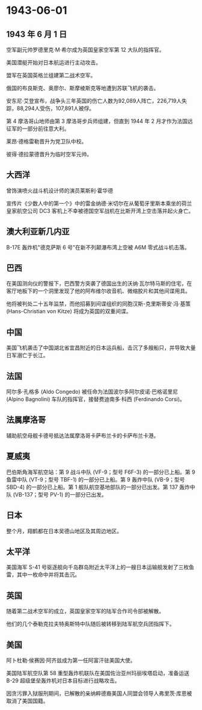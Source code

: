 # 1943-06-01

## 1943 年 6 月 1 日

空军副元帅罗德里克·M·希尔成为英国皇家空军第 12 大队的指挥官。

美国潜艇开始对日本航运进行主动攻击。

盟军在英国英格兰组建第二战术空军。

俄国的布良斯克、奥廖尔、斯摩棱斯克等地遭到苏联飞机的袭击。

安东尼·艾登宣布，战争头三年英国的伤亡人数为92,089人阵亡，226,719人失踪，88,294人受伤，107,891人被俘。

第 4 摩洛哥山地师由第 3 摩洛哥步兵师组建，但直到 1944 年 2
月才作为法国远征军的一部分前往意大利。

莱昂·德格雷勒晋升为党卫队中校。

彼得·德拉蒙德晋升为临时空军元帅。

## 大西洋

曾饰演喷火战斗机设计师的演员莱斯利·霍华德

宣传片《少数人中的第一个》中的雷金纳德·米切尔在从葡萄牙里斯本乘坐的荷兰皇家航空公司
DC3 客机上不幸被德国空军战机在比斯开湾上空击落并起火身亡。

## 澳大利亚新几内亚

B-17E 轰炸机"德克萨斯 6 号"在新不列颠瀑布湾上空被 A6M 零式战斗机击落。

## 巴西

在美国测向仪的警报下，巴西警方突袭了德国出生的沃纳·瓦尔特马斯的住宅，在客厅地板下的一个洞里发现了他的阿布维尔收音机、微缩胶片和其他间谍用具。

他将被判处二十五年监禁，而他招募到间谍组织的同胞汉斯-克里斯蒂安·冯·基策
(Hans-Christian von Kitze) 将成为英国的双重间谍。

## 中国

美国飞机袭击了中国湖北省宜昌附近的日本运兵船，击沉了多艘船只，并导致大量日军溺亡于长江。

## 法国

阿尔多·孔格多 (Aldo Congedo) 被任命为法国波尔多阿尔皮诺·巴格诺里尼
(Alpino Bagnolini) 车队的指挥官，接替费迪南多·科西 (Ferdinando Corsi)。

## 法属摩洛哥

辅助航空母舰卡德号抵达法属摩洛哥卡萨布兰卡的卡萨布兰卡港。

## 夏威夷

巴伯斯角海军航空站：第 9 战斗中队 (VF-9；型号 F6F-3) 的一部分已上船。第
9 鱼雷中队 (VT-9；型号 TBF-1) 的一部分已上船。第 9 轰炸中队 (VB-9；型号
SBD-4) 的一部分已上船。第 1 舰队航空基地部队的一部分已出发。第 137
轰炸中队 (VB-137；型号 PV-1) 的一部分已出发。

## 日本

整个月，翔鹤都在日本吴德山地区及其周边地区。

## 太平洋

美国海军 S-41
号驱逐舰向千岛群岛附近太平洋上的一艘日本运输舰发射了三枚鱼雷，其中一枚命中并将其击沉。

## 英国

随着第二战术空军的成立，英国皇家空军的陆军合作司令部被解散。

他们的几个泰勒克拉夫特奥斯特中队随后被转移到陆军航空兵团指挥下。

## 美国

阿卜杜勒·侯赛因·阿齐兹成为第一任阿富汗驻美国大使。

美国陆军航空队第 58 重型轰炸机联队在美国佐治亚州玛丽埃塔启动，准备运送
B-29 超级堡垒轰炸机对日本目标进行战略攻击。

因贪污罪入狱服刑期间，已解散的亲纳粹德裔美国人同盟会领导人弗里茨·库恩被取消了美国国籍。

